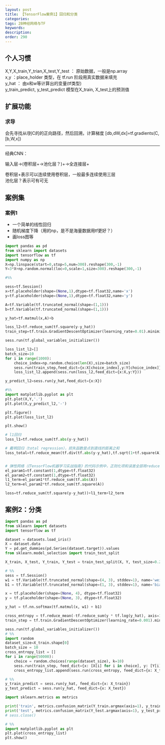 ```yaml
---
layout: post
title: 【TensorFlow案例1】回归和分类
categories:
tags: 2B神经网络与TF
keywords:
description:
order: 290
---
```


<!-- <iframe src="http://www.guofei.site/StatisticsBlog/TF1.html" width="100%" height="1800em" marginwidth="10%"></iframe> -->


## 个人习惯  

X,Y,X_train,Y_trian,X_test,Y_test ： 原始数据，一般是np.array  
x,y ：place_holder 类型，在 tf.run 阶段用真实数据来填充  
y_hat ： 由x和w等计算出的变量(tf类型)  
y_train_predict, y_test_predict 模型在X_train, X_test上的预测值  


## 扩展功能
### 求导
会先寻找从I到C的的正向路径，然后回溯，计算梯度
[db,dW,dx]=tf.gradients(C,[b,W,x])



-----------------------------------------------
<!-- <iframe src="http://www.guofei.site/StatisticsBlog/TF2.html" width="100%" height="1800em" marginwidth="10%"></iframe> -->



经典CNN：  


输入层→(卷积层+→池化层？)+→全连接层+  


卷积层+表示可以连续使用卷积层，一般最多连续使用三层  
池化层？表示可有可无  

## 案例集
### 案例1
- 一个简单的线性回归
- 随机梯度下降（用的np，是不是海量数据用tf更好？）
- 画loss图等


```py
import pandas as pd
from sklearn import datasets
import tensorflow as tf
import numpy as np
X=np.linspace(start=0,stop=5,num=300).reshape(300,-1)
Y=3*X+np.random.normal(loc=0,scale=1,size=300).reshape(300,-1)

#%%

sess=tf.Session()
x=tf.placeholder(shape=(None,1),dtype=tf.float32,name='x')
y=tf.placeholder(shape=(None,1),dtype=tf.float32,name='y')

A=tf.Variable(tf.truncated_normal(shape=(1,1)))
b=tf.Variable(tf.truncated_normal(shape=(1,1)))

y_hat=tf.matmul(x,A)+b

loss_l2=tf.reduce_sum(tf.square(y-y_hat))
train_step=tf.train.GradientDescentOptimizer(learning_rate=0.01).minimize(loss_l2)

sess.run(tf.global_variables_initializer())

loss_list_l2=[]
batch_size=10
for i in range(1000):
    choice_index=np.random.choice(len(X),size=batch_size)
    sess.run(train_step,feed_dict={x:X[choice_index],y:Y[choice_index]})
    loss_list_l2.append(sess.run(loss_l2,feed_dict={x:X,y:Y}))

y_predict_l2=sess.run(y_hat,feed_dict={x:X})

#%%
import matplotlib.pyplot as plt
plt.plot(X,Y,'.')
plt.plot(X,y_predict_l2,'-')

plt.figure()
plt.plot(loss_list_l2)

plt.show()
```


```py
# l1回归
loss_l1=tf.reduce_sum(tf.abs(y-y_hat))

# 戴明回归（total regression），损失函数是点到直线的距离之和
loss_total=tf.reduce_mean(tf.div(tf.abs(y-y_hat),tf.sqrt(1+tf.square(A))))


# 弹性网络（《TensorFlow机器学习实战指南》的代码示例中，正则化项和误差全部用reduce_mean计算的，但wiki上弹性网络的公式对应reduce_sum，目前还没研究哪个合理）
el_param1=tf.constant(1,dtype=tf.float32)
el_param2=tf.constant(1,dtype=tf.float32)
l1_term=el_param1*tf.reduce_sum(tf.abs(A))
l2_term=el_param2*tf.reduce_sum(tf.square(A))

loss=tf.reduce_sum(tf.square(y-y_hat))+l1_term+l2_term
```

## 案例2：分类
```py
import pandas as pd
from sklearn import datasets
import tensorflow as tf

dataset = datasets.load_iris()
X = dataset.data
Y = pd.get_dummies(pd.Series(dataset.target)).values
from sklearn.model_selection import train_test_split

X_train, X_test, Y_train, Y_test = train_test_split(X, Y, test_size=0.2)

# %%
sess = tf.Session()
w1 = tf.Variable(tf.truncated_normal(shape=(4, 3), stddev=1), name='weight1')
b1 = tf.Variable(tf.truncated_normal(shape=(1, 3), stddev=1), name='bias1')

x = tf.placeholder(shape=(None, 4), dtype=tf.float32)
y = tf.placeholder(shape=(None, 3), dtype=tf.float32)

y_hat = tf.nn.softmax(tf.matmul(x, w1) + b1)

cross_entropy = tf.reduce_mean(-tf.reduce_sum(y * tf.log(y_hat), axis=1))
train_step = tf.train.GradientDescentOptimizer(learning_rate=0.001).minimize(cross_entropy)

sess.run(tf.global_variables_initializer())
# %%
import random
dataset_size=X_train.shape[0]
batch_size = 10
cross_entropy_list = []
for i in range(50000):
    choice = random.choices(range(dataset_size), k=10)
    sess.run(train_step, feed_dict={x: [X[i] for i in choice], y: [Y[i] for i in choice]})
    cross_entropy_list.append(sess.run(cross_entropy, feed_dict={x: X_train, y: Y_train}))

# %%
y_train_predict = sess.run(y_hat, feed_dict={x: X_train})
y_test_predict = sess.run(y_hat, feed_dict={x: X_test})

import sklearn.metrics as metrics

print('train', metrics.confusion_matrix(Y_train.argmax(axis=1), y_train_predict.argmax(axis=1)))
print('test', metrics.confusion_matrix(Y_test.argmax(axis=1), y_test_predict.argmax(axis=1)))
# sess.close()

# %%
import matplotlib.pyplot as plt
plt.plot(cross_entropy_list)
plt.show()
```
